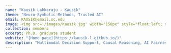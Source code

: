 ```yaml
---
name: "Kausik Lakkaraju - Kausik"
theme: "Neuro-Symbolic Methods, Trusted AI"
email: KAUSIK@email.sc.edu
image: <img src='/images/Kausik.jpg' width="150px" style="float:left; margin:0px 10px 0px 0px;">
collection: members
excerpt: Ph.D. graduate student
website: "[Home page](https://kausik-l.github.io/)"
description: "Multimodal Decision Support, Causal Reasoning, AI Fairness."  
---
```

